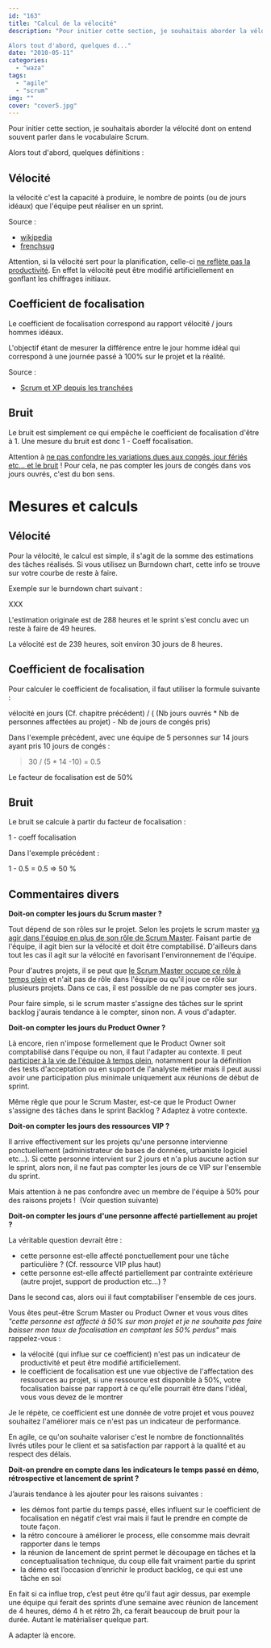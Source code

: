 ```yaml
---
id: "163"
title: "Calcul de la vélocité"
description: "Pour initier cette section, je souhaitais aborder la vélocité dont on entend souvent parler dans le vocabulaire Scrum.

Alors tout d'abord, quelques d..."
date: "2010-05-11"
categories: 
  - "waza"
tags: 
  - "agile"
  - "scrum"
img: ""
cover: "cover5.jpg"
---
```


Pour initier cette section, je souhaitais aborder la vélocité dont on entend souvent parler dans le vocabulaire Scrum.

Alors tout d'abord, quelques définitions :

## Vélocité

la vélocité c'est la capacité à produire, le nombre de points (ou de jours idéaux) que l'équipe peut réaliser en un sprint.

Source :

- [wikipedia](http://fr.wikipedia.org/wiki/Scrum#Calcul_de_v.C3.A9locit.C3.A9)
- [frenchsug](http://www.frenchsug.org/pages/viewpage.action?pageId=590060)

Attention, si la vélocité sert pour la planification, celle-ci [ne reflète pas la productivité](http://www.aubryconseil.com/post/2007/11/18/331-la-velocite-n-est-pas-une-mesure-de-productivite). En effet la vélocité peut être modifié artificiellement en gonflant les chiffrages initiaux.

## Coefficient de focalisation

Le coefficient de focalisation correspond au rapport vélocité / jours hommes idéaux.

L'objectif étant de mesurer la différence entre le jour homme idéal qui correspond à une journée passé à 100% sur le projet et la réalité.

Source :

- [Scrum et XP depuis les tranchées](http://www.infoq.com/resource/news/2007/06/scrum-xp-book/en/resources/ScrumAndXpFromTheTrenches_French.pdf)

## Bruit

Le bruit est simplement ce qui empêche le coefficient de focalisation d'être à 1. Une mesure du bruit est donc 1 - Coeff focalisation.

Attention à [ne pas confondre les variations dues aux congés, jour fériés etc... et le bruit](http://www.aubryconseil.com/post/La-capacit%C3%A9-corrig%C3%A9e-des-variations-saisonni%C3%A8res) ! Pour cela, ne pas compter les jours de congés dans vos jours ouvrés, c'est du bon sens.

# Mesures et calculs

## Vélocité

Pour la vélocité, le calcul est simple, il s'agit de la somme des estimations des tâches réalisés. Si vous utilisez un Burndown chart, cette info se trouve sur votre courbe de reste à faire.

Exemple sur le burndown chart suivant :

XXX

L'estimation originale est de 288 heures et le sprint s'est conclu avec un reste à faire de 49 heures.

La vélocité est de 239 heures, soit environ 30 jours de 8 heures.

## Coefficient de focalisation

Pour calculer le coefficient de focalisation, il faut utiliser la formule suivante :

vélocité en jours (Cf. chapitre précédent) / ( (Nb jours ouvrés \* Nb de personnes affectées au projet) - Nb de jours de congés pris)

Dans l'exemple précédent, avec une équipe de 5 personnes sur 14 jours ayant pris 10 jours de congés :

> 30 / (5 \* 14 -10) = 0.5

Le facteur de focalisation est de 50%

## Bruit

Le bruit se calcule à partir du facteur de focalisation :

1 - coeff focalisation

Dans l'exemple précédent :

1 - 0.5 = 0.5 => 50 %

## Commentaires divers

**Doit-on compter les jours du Scrum master ?**

Tout dépend de son rôles sur le projet. Selon les projets le scrum master [va agir dans l'équipe en plus de son rôle de Scrum Master](http://www.freddy-yimo.com/scrum-les-roles-de-scrum-master-et-product-owner/). Faisant partie de l'équipe, il agit bien sur la vélocité et doit être comptabilisé. D'ailleurs dans tout les cas il agit sur la vélocité en favorisant l'environnement de l'équipe.

Pour d'autres projets, il se peut que [le Scrum Master occupe ce rôle à temps plein](http://www.aubryconseil.com/post/2007/01/07/148-le-role-de-scrummaster) et n'ait pas de rôle dans l'équipe ou qu'il joue ce rôle sur plusieurs projets. Dans ce cas, il est possible de ne pas compter ses jours.

Pour faire simple, si le scrum master s'assigne des tâches sur le sprint backlog j'aurais tendance à le compter, sinon non. A vous d'adapter.

**Doit-on compter les jours du Product Owner ?**

Là encore, rien n'impose formellement que le Product Owner soit comptabilisé dans l'équipe ou non, il faut l'adapter au contexte. Il peut [participer à la vie de l'équipe à temps plein](http://www.aubryconseil.com/post/2008/02/18/378-implication-du-product-owner), notamment pour la définition des tests d'acceptation ou en support de l'analyste métier mais il peut aussi avoir une participation plus minimale uniquement aux réunions de début de sprint.

Même rêgle que pour le Scrum Master, est-ce que le Product Owner s'assigne des tâches dans le sprint Backlog ? Adaptez à votre contexte.

**Doit-on compter les jours des ressources VIP ?**

Il arrive effectivement sur les projets qu'une personne intervienne ponctuellement (administrateur de bases de données, urbaniste logiciel etc...). Si cette personne intervient sur 2 jours et n'a plus aucune action sur le sprint, alors non, il ne faut pas compter les jours de ce VIP sur l'ensemble du sprint.

Mais attention à ne pas confondre avec un membre de l'équipe à 50% pour des raisons projets !  (Voir question suivante)

**Doit-on compter les jours d'une personne affecté partiellement au projet ?**

La véritable question devrait être :

- cette personne est-elle affecté ponctuellement pour une tâche particulière ? (Cf. ressource VIP plus haut)
- cette personne est-elle affecté partiellement par contrainte extérieure (autre projet, support de production etc...) ?

Dans le second cas, alors oui il faut comptabiliser l'ensemble de ces jours.

Vous êtes peut-être Scrum Master ou Product Owner et vous vous dites _"cette personne est affecté à 50% sur mon projet et je ne souhaite pas faire baisser mon taux de focalisation en comptant les 50% perdus"_ mais rappelez-vous :

- la vélocité (qui influe sur ce coefficient) n'est pas un indicateur de productivité et peut être modifié artificiellement.
- le coefficient de focalisation est une vue objective de l'affectation des ressources au projet, si une ressource est disponible à 50%, votre focalisation baisse par rapport à ce qu'elle pourrait être dans l'idéal, vous vous devez de le montrer

Je le répète, ce coefficient est une donnée de votre projet et vous pouvez souhaitez l'améliorer mais ce n'est pas un indicateur de performance.

En agile, ce qu'on souhaite valoriser c'est le nombre de fonctionnalités livrés utiles pour le client et sa satisfaction par rapport à la qualité et au respect des délais.

**Doit-on prendre en compte dans les indicateurs le temps passé en démo, rétrospective et lancement de sprint ?**

J’aurais tendance à les ajouter pour les raisons suivantes :

- les démos font partie du temps passé, elles influent sur le coefficient de focalisation en négatif c’est vrai mais il faut le prendre en compte de toute façon.
- la rétro concoure à améliorer le process, elle consomme mais devrait rapporter dans le temps
- la réunion de lancement de sprint permet le découpage en tâches et la conceptualisation technique, du coup elle fait vraiment partie du sprint
- la démo est l’occasion d’enrichir le product backlog, ce qui est une tâche en soi

En fait si ca influe trop, c’est peut être qu’il faut agir dessus, par exemple une équipe qui ferait des sprints d’une semaine avec réunion de lancement de 4 heures, démo 4 h et rétro 2h, ca ferait beaucoup de bruit pour la durée. Autant le matérialiser quelque part.

A adapter là encore.
